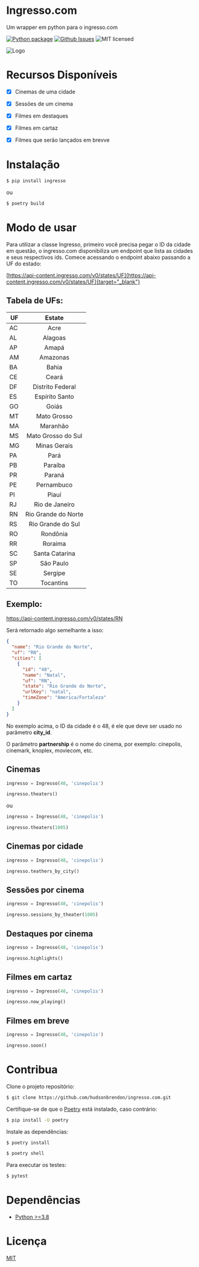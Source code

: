 # Ingresso.com

Um wrapper em python para o ingresso.com

[![Python package](https://github.com/hudsonbrendon/ingresso.com/actions/workflows/python-package.yml/badge.svg)](https://github.com/hudsonbrendon/ingresso.com/actions/workflows/python-package.yml)
[![Github Issues](http://img.shields.io/github/issues/hudsonbrendon/ingresso.com.svg?style=flat)](https://github.com/hudsonbrendon/ingresso.com/issues?sort=updated&state=open)
![MIT licensed](https://img.shields.io/badge/license-MIT-blue.svg)


![Logo](https://www.exibidor.com.br/fotos/noticias/notundefined_1544192395.png)

# Recursos Disponíveis

- [x] Cinemas de uma cidade

- [x] Sessões de um cinema

- [x] Filmes em destaques

- [x] Filmes em cartaz

- [x] Filmes que serão lançados em brevve

# Instalação

```bash
$ pip install ingresso
```
ou

```bash
$ poetry build
```

# Modo de usar

Para utilizar a classe Ingresso, primeiro você precisa pegar o ID da cidade em questão, o ingresso.com disponibiliza um endpoint que lista as cidades e seus respectivos ids. Comece acessando o endpoint abaixo passando a UF do estado:

[https://api-content.ingresso.com/v0/states/UF](https://api-content.ingresso.com/v0/states/UF){target="_blank"}

## Tabela de UFs:
| UF        | Estate  |
| --------- |:-----:|
| AC      | Acre |
| AL      | Alagoas |
| AP      | Amapá |
| AM      | Amazonas |
| BA      | Bahia |
| CE      | Ceará |
| DF      | Distrito Federal |
| ES      | Espírito Santo |
| GO      | Goiás |
| MT      | Mato Grosso |
| MA      | Maranhão |
| MS      | Mato Grosso do Sul |
| MG      | Minas Gerais |
| PA      | Pará |
| PB      | Paraíba |
| PR      | Paraná |
| PE      | Pernambuco |
| PI      | Piauí |
| RJ      | Rio de Janeiro |
| RN      | Rio Grande do Norte |
| RS      | Rio Grande do Sul |
| RO      | Rondônia |
| RR      | Roraima |
| SC      | Santa Catarina |
| SP      | São Paulo |
| SE      | Sergipe |
| TO      | Tocantins |

## Exemplo:

https://api-content.ingresso.com/v0/states/RN

Será retornado algo semelhante a isso:

```json
{
  "name": "Rio Grande do Norte",
  "uf": "RN",
  "cities": [
    {
      "id": "48",
      "name": "Natal",
      "uf": "RN",
      "state": "Rio Grande do Norte",
      "urlKey": "natal",
      "timeZone": "America/Fortaleza"
    }
  ]
}
```

No exemplo acima, o ID da cidade é o 48, é ele que deve ser usado no parâmetro **city_id**.

O parâmetro **partnership** é o nome do cinema, por exemplo: cinepolis, cinemark, knoplex, moviecom, etc.

## Cinemas

```python
ingresso = Ingresso(48, 'cinepolis')

ingresso.theaters()
```
ou 

```python
ingresso = Ingresso(48, 'cinepolis')

ingresso.theaters(1005)
```

## Cinemas por cidade

```python
ingresso = Ingresso(48, 'cinepolis')

ingresso.teathers_by_city()
```

## Sessões por cinema

```python
ingresso = Ingresso(48, 'cinepolis')

ingresso.sessions_by_theater(1005)
```

## Destaques por cinema

```python
ingresso = Ingresso(48, 'cinepolis')

ingresso.highlights()
```

## Filmes em cartaz

```python
ingresso = Ingresso(48, 'cinepolis')

ingresso.now_playing()
```

## Filmes em breve

```python
ingresso = Ingresso(48, 'cinepolis')

ingresso.soon()
```

# Contribua

Clone o projeto repositório:

```bash
$ git clone https://github.com/hudsonbrendon/ingresso.com.git
```

Certifique-se de que o [Poetry](https://python-poetry.org/) está instalado, caso contrário:

```bash
$ pip install -U poetry
```

Instale as dependências:

```bash
$ poetry install
```

```bash
$ poetry shell
```

Para executar os testes:

```bash
$ pytest
```

# Dependências

- [Python >=3.8](https://www.python.org/downloads/release/python-3813/)

# Licença

[MIT](http://en.wikipedia.org/wiki/MIT_License)

